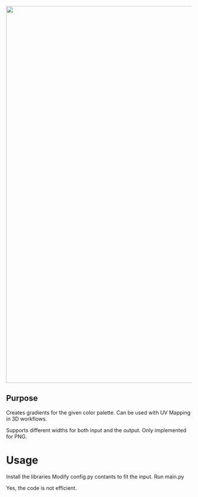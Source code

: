 <img align="center" src=https://gist.github.com/user-attachments/assets/5e594e36-a12e-4cb7-8e8e-f6a05893f40e width=1024px>

## Purpose

Creates gradients for the given color palette.
Can be used with UV Mapping in 3D workflows.

Supports different widths for both input and the output.
Only implemented for PNG.

# Usage

Install the libraries
Modify config.py contants to fit the input.
Run main.py

Yes, the code is not efficient.